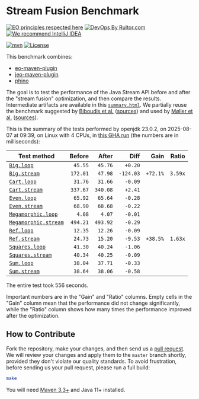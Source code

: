 # Stream Fusion Benchmark

[![EO principles respected here](https://www.elegantobjects.org/badge.svg)](https://www.elegantobjects.org)
[![DevOps By Rultor.com](https://www.rultor.com/b/objectionary/eo)](https://www.rultor.com/p/objectionary/eo)
[![We recommend IntelliJ IDEA](https://www.elegantobjects.org/intellij-idea.svg)](https://www.jetbrains.com/idea/)

[![mvn](https://github.com/objectionary/benchmark/actions/workflows/mvn.yml/badge.svg)](https://github.com/objectionary/benchmark/actions/workflows/mvn.yml)
[![License](https://img.shields.io/badge/license-MIT-green.svg)](LICENSE.txt)

This benchmark combines:

* [eo-maven-plugin](https://github.com/objectionary/eo)
* [jeo-maven-plugin](https://github.com/objectionary/jeo-maven-plugin)
* [phino](https://github.com/objectionary/phino)

The goal is to test the performance of the Java Stream API before
and after the "stream fusion" optimization, and then compare the results.
Intermediate artifacts are available in this
[`summary.html`](https://www.objectionary.com/benchmark/summary.html).
We partially reuse the benchmark suggested by
[Biboudis et al.](https://arxiv.org/abs/1406.6631)
([sources](https://github.com/biboudis/clashofthelambdas))
and used by
[Møller et al.](https://dl.acm.org/doi/abs/10.1145/3428236)
([sources](https://github.com/cs-au-dk/streamliner)).

<!-- benchmark_begin -->
This is the summary of the tests performed
by openjdk 23.0.2,
on 2025-08-07
at 09:39,
on Linux with 4 CPUs,
in [this GHA run][benchmark-gha]
(the numbers are in milliseconds):

| Test method | Before | After | Diff | Gain | Ratio |
| --- | --: | --: | --: | --: | --: |
| [`Big.loop`](https://github.com/objectionary/benchmark/blob/master/src/main/java/org/eolang/benchmark/Big.java) | `45.55` | `45.76` | `+0.20` |  |  |
| [`Big.stream`](https://github.com/objectionary/benchmark/blob/master/src/main/java/org/eolang/benchmark/Big.java) | `172.01` | `47.98` | `-124.03` | `+72.1%` | `3.59x` |
| [`Cart.loop`](https://github.com/objectionary/benchmark/blob/master/src/main/java/org/eolang/benchmark/Cart.java) | `31.76` | `31.66` | `-0.09` |  |  |
| [`Cart.stream`](https://github.com/objectionary/benchmark/blob/master/src/main/java/org/eolang/benchmark/Cart.java) | `337.67` | `340.08` | `+2.41` |  |  |
| [`Even.loop`](https://github.com/objectionary/benchmark/blob/master/src/main/java/org/eolang/benchmark/Even.java) | `65.92` | `65.64` | `-0.28` |  |  |
| [`Even.stream`](https://github.com/objectionary/benchmark/blob/master/src/main/java/org/eolang/benchmark/Even.java) | `68.90` | `68.68` | `-0.22` |  |  |
| [`Megamorphic.loop`](https://github.com/objectionary/benchmark/blob/master/src/main/java/org/eolang/benchmark/Megamorphic.java) | `4.08` | `4.07` | `-0.01` |  |  |
| [`Megamorphic.stream`](https://github.com/objectionary/benchmark/blob/master/src/main/java/org/eolang/benchmark/Megamorphic.java) | `494.21` | `493.92` | `-0.29` |  |  |
| [`Ref.loop`](https://github.com/objectionary/benchmark/blob/master/src/main/java/org/eolang/benchmark/Ref.java) | `12.35` | `12.26` | `-0.09` |  |  |
| [`Ref.stream`](https://github.com/objectionary/benchmark/blob/master/src/main/java/org/eolang/benchmark/Ref.java) | `24.73` | `15.20` | `-9.53` | `+38.5%` | `1.63x` |
| [`Squares.loop`](https://github.com/objectionary/benchmark/blob/master/src/main/java/org/eolang/benchmark/Squares.java) | `41.30` | `40.24` | `-1.06` |  |  |
| [`Squares.stream`](https://github.com/objectionary/benchmark/blob/master/src/main/java/org/eolang/benchmark/Squares.java) | `40.34` | `40.25` | `-0.09` |  |  |
| [`Sum.loop`](https://github.com/objectionary/benchmark/blob/master/src/main/java/org/eolang/benchmark/Sum.java) | `38.04` | `37.71` | `-0.33` |  |  |
| [`Sum.stream`](https://github.com/objectionary/benchmark/blob/master/src/main/java/org/eolang/benchmark/Sum.java) | `38.64` | `38.06` | `-0.58` |  |  |

The entire test took 556 seconds.
<!-- benchmark_end -->

Important numbers are in the "Gain" and "Ratio" columns.
Empty cells in the "Gain" column mean that the performance
did not change significantly, while the "Ratio" column
shows how many times the performance improved
after the optimization.

## How to Contribute

Fork the repository, make your changes, and then send us
a [pull request](https://www.yegor256.com/2014/04/15/github-guidelines.html).
We will review your changes and apply them to the `master` branch shortly,
provided they don't violate our quality standards. To avoid frustration,
before sending us your pull request, please run a full build:

```bash
make
```

You will need [Maven 3.3+](https://maven.apache.org) and Java 11+ installed.

[benchmark-gha]: https://github.com/objectionary/benchmark/actions/runs/16800629806

